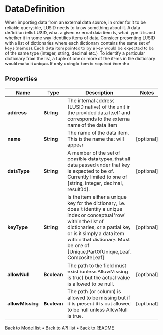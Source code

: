 

# DataDefinition

When importing data from an external data source, in order for it to be reliable queryable, LUSID needs to know something about it. A data definition tells LUSID, what a given external data item is, what type it is and whether it in some way identifies items of data. Consider presenting LUSID with a list of dictionaries where each dictionary contains the same set of keys (names). Each data item pointed to by a key would be expected to be of the same type (integer, string, decimal etc.). To identify a particular dictionary from the list, a tuple of one or more of the items in the dictionary would make it unique. If only a single item is required then the

## Properties

| Name | Type | Description | Notes |
|------------ | ------------- | ------------- | -------------|
|**address** | **String** | The internal address (LUSID native) of the unit in the provided data itself and corresponds to the external name of the data item |  |
|**name** | **String** | The name of the data item. This is the name that will appear |  [optional] |
|**dataType** | **String** | A member of the set of possible data types, that all data passed under that key is expected to be of. Currently limited to one of [string, integer, decimal, result0d]. |  [optional] |
|**keyType** | **String** | Is the item either a unique key for the dictionary, i.e. does it identify a unique index or conceptual &#39;row&#39; within the list of dictionaries, or a partial key or is it simply a data item within that dictionary. Must be one of [Unique,PartOfUnique,Leaf, CompositeLeaf] |  [optional] |
|**allowNull** | **Boolean** | The path to the field must exist (unless AllowMissing is true) but the actual value is allowed to be null. |  [optional] |
|**allowMissing** | **Boolean** | The path (or column) is allowed to be missing but if it is present it is not allowed to be null unless AllowNull is true. |  [optional] |



[Back to Model list](../README.md#documentation-for-models) &#8226; [Back to API list](../README.md#documentation-for-api-endpoints) &#8226; [Back to README](../README.md)


